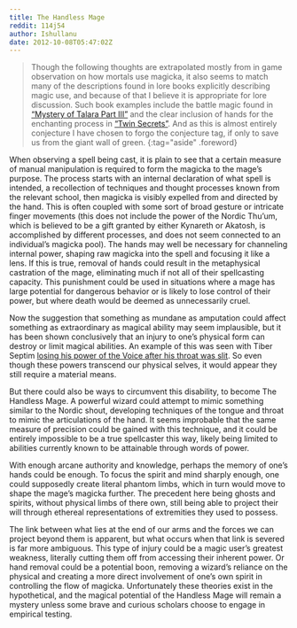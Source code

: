 ```yaml
---
title: The Handless Mage
reddit: 114j54
author: Ishullanu
date: 2012-10-08T05:47:02Z
---
```


> Though the following thoughts are extrapolated mostly from in game observation
> on how mortals use magicka, it also seems to match many of the descriptions
> found in lore books explicitly describing magic use, and because of that I
> believe it is appropriate for lore discussion. Such book examples include the
> battle magic found in [“Mystery of Talara Part III”][0] and the clear
> inclusion of hands for the enchanting process in [“Twin Secrets”][1]. And as
> this is almost entirely conjecture I have chosen to forgo the conjecture tag,
> if only to save us from the giant wall of green.
{:tag="aside" .foreword}

When observing a spell being cast, it is plain to see that a certain measure of
manual manipulation is required to form the magicka to the mage’s purpose. The
process starts with an internal declaration of what spell is intended, a
recollection of techniques and thought processes known from the relevant school,
then magicka is visibly expelled from and directed by the hand. This is often
coupled with some sort of broad gesture or intricate finger movements (this does
not include the power of the Nordic Thu’um, which is believed to be a gift
granted by either Kynareth or Akatosh, is accomplished by different processes,
and does not seem connected to an individual’s magicka pool). The hands may well
be necessary for channeling internal power, shaping raw magicka into the spell
and focusing it like a lens. If this is true, removal of hands could result in
the metaphysical castration of the mage, eliminating much if not all of their
spellcasting capacity. This punishment could be used in situations where a mage
has large potential for dangerous behavior or is likely to lose control of their
power, but where death would be deemed as unnecessarily cruel.

Now the suggestion that something as mundane as amputation could affect
something as extraordinary as magical ability may seem implausible, but it has
been shown conclusively that an injury to one’s physical form can destroy or
limit magical abilities. An example of this was seen with Tiber Septim [losing
his power of the Voice after his throat was slit][2]. So even though these
powers transcend our physical selves, it would appear they still require a
material means.

But there could also be ways to circumvent this disability, to become The
Handless Mage. A powerful wizard could attempt to mimic something similar to the
Nordic shout, developing techniques of the tongue and throat to mimic the
articulations of the hand. It seems improbable that the same measure of
precision could be gained with this technique, and it could be entirely
impossible to be a true spellcaster this way, likely being limited to abilities
currently known to be attainable through words of power.

With enough arcane authority and knowledge, perhaps the memory of one’s hands
could be enough. To focus the spirit and mind sharply enough, one could
supposedly create literal phantom limbs, which in turn would move to shape the
mage’s magicka further. The precedent here being ghosts and spirits, without
physical limbs of there own, still being able to project their will through
ethereal representations of extremities they used to possess.

The link between what lies at the end of our arms and the forces we can project
beyond them is apparent, but what occurs when that link is severed is far more
ambiguous. This type of injury could be a magic user’s greatest weakness,
literally cutting them off from accessing their inherent power. Or hand removal
could be a potential boon, removing a wizard’s reliance on the physical and
creating a more direct involvement of one’s own spirit in controlling the flow
of magicka. Unfortunately these theories exist in the hypothetical, and the
magical potential of the Handless Mage will remain a mystery unless some brave
and curious scholars choose to engage in empirical testing.

[0]: https://www.imperial-library.info/content/mystery-talara
[1]: https://www.imperial-library.info/content/twin-secrets
[2]: https://www.uesp.net/wiki/Lore:Tiber_Septim#cite_note-name-1
